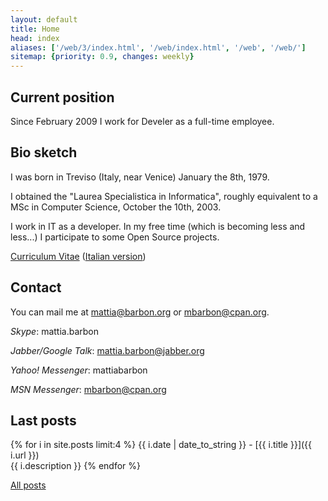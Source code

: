 ```yaml
---
layout: default
title: Home
head: index
aliases: ['/web/3/index.html', '/web/index.html', '/web', '/web/']
sitemap: {priority: 0.9, changes: weekly}
---
```

## Current position

Since February 2009 I work for Develer as a full-time employee.

## Bio sketch

I was born in Treviso (Italy, near Venice) January the 8th, 1979.

I obtained the "Laurea Specialistica in Informatica",
roughly equivalent to a MSc in Computer Science, October the 10th, 2003.

I work in IT as a developer. In my free time (which is becoming
less and less...) I participate to some Open Source projects.

[Curriculum Vitae](mbarbon_en.pdf) ([Italian version](mbarbon_it.pdf))

## Contact

You can mail me at [mattia@barbon.org](mailto:mattia@barbon.org) or
[mbarbon@cpan.org](mailto:mbarbon@cpan.org).

*Skype*: mattia.barbon

*Jabber/Google Talk*: mattia.barbon@jabber.org

*Yahoo! Messenger*: mattiabarbon

*MSN Messenger*: mbarbon@cpan.org

## Last posts

{% for i in site.posts limit:4 %}
{{ i.date | date_to_string }} - [{{ i.title }}]({{ i.url }})<br />
{{ i.description }}
{% endfor %}

[All posts](/all-posts.html)

<div style="display: none;"><a href="http://lurch.barbon.org/php/mixtureshare.cgi">abashed-lost</a></div>
